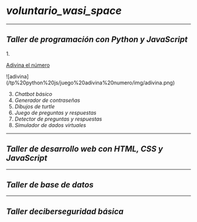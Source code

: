 # ***voluntario_wasi_space***
***
## ***Taller de programación con Python y JavaScript***
1.<a href="https://github.com/alexander5243188/voluntario_wasi_space/blob/main/adivina.py](https://github.com/alexander5243188/voluntario_wasi_space/blob/main/tp%20python%20js/juego%20adivina%20numero/adivina.py">
   <p>Adivina el número</p>    
</a>
![adivina](/tp%20python%20js/juego%20adivina%20numero/img/adivina.png)

   
   
3. _Chatbot básico_
4. _Generador de contraseñas_
5. _Dibujos de turtle_
6. _Juego de preguntas y respuestas_
7. _Detector de preguntas y respuestas_
8. _Simulador de dados virtuales_

***
## ***Taller de desarrollo web con HTML, CSS y JavaScript***
***
## ***Taller de base de datos***
***
## ***Taller deciberseguridad básica***
